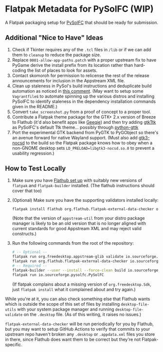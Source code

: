 # Flatpak Metadata for PySolFC (WIP)

A Flatpak packaging setup for [PySolFC](https://pysolfc.sourceforge.io/) that
should be ready for submission.

## Additional "Nice to Have" Ideas

1. Check if Tkinter requires any of the `.tcl` files in `/lib` or if we can add
   them to `cleanup` to reduce the package size.
2. Replace `0001-allow-app-paths.patch` with a proper upstream fix to have
   PyGame derive the install prefix from its location rather than hard-coding
   the list of places to look for assets.
3. Contact skomoroh for permission to relicense the rest of the release
   announcements for inclusion in the Appstream XML file.
4. Clean up staleness in PySol's build instructions and deduplicate build
   automation as noticed in
   [this comment](https://github.com/shlomif/PySolFC/issues/256#issuecomment-1242955493).
   (May want to setup some `Vagrantfile`s to automate spinning up the various
   distros and installing PySolFC to identify staleness in the dependency
   installation commands given in the README.)
5. Convert `take_screenshot.py` from a proof of concept to a proper tool.
6. Contribute a Flatpak theme package for the GTK+ 2.x version of Breeze to
   Flathub (it'd also benefit apps like
   [Geeqie](https://flathub.org/apps/details/org.geeqie.Geeqie)) and then try
   adding [gtkTtk](https://github.com/Geballin/gtkTtk) as PySolFC's default Ttk
   theme... possibly through
   [python-gttk](https://github.com/TkinterEP/python-gttk)
7. Port the experimental GTK backend from PyGTK to PyGObject so there's an
   avenue forward for native Wayland support. (Must also add
   [gtk3-nocsd](https://github.com/PCMan/gtk3-nocsd) to the build so the Flatpak
   package knows how to obey when a non-GNOME desktop sets
   `LD_PRELOAD=libgtk3-nocsd.so.0` to prevent a usability regression.)

## How to Test Locally

1. Make sure you have [Flathub set up](https://flatpak.org/setup/) with suitably
   new versions of `flatpak` and `flatpak-builder` installed. (The flathub
   instructions should cover that too)
2. (Optional) Make sure you have the supporting validators installed locally:

   ```sh
   flatpak install flathub org.flathub.flatpak-external-data-checker org.freedesktop.appstream-glib
   ```

   (Note that the version of `appstream-util` from your distro package manager
   is likely to be an old version that is no longer aligned with current
   standards for good Appstream XML and may reject valid constructs.)

3. Run the following commands from the root of the repository:

   ```sh
   # -- Optional --
   flatpak run org.freedesktop.appstream-glib validate io.sourceforge.pysolfc.PySolFC.appdata.xml
   flatpak run org.flathub.flatpak-external-data-checker io.sourceforge.pysolfc.PySolFC.json
   # -- Required --
   flatpak-builder --user --install --force-clean build io.sourceforge.pysolfc.PySolFC.json
   flatpak run io.sourceforge.pysolfc.PySolFC
   ```

   (If flatpak complains about a missing version of `org.freedesktop.Sdk`, just
   `flatpak install` what it complained about and try again.)

While you're at it, you can also check something else that Flathub wants which
is outside the scope of this set of files by installing `desktop-file-utils`
with your system package manager and running `desktop-file-validate` on the
`.desktop` file. (As of this writing, it raises no issues.)

`flatpak-external-data-checker` will be run periodically for you by Flathub, but
you may want to setup GitHub Actions to verify that commits to your upstream
repo haven't broken any `.desktop` or `.appdata.xml` files you store in there,
since Flathub does want them to be correct but they're not Flatpak-specific.
